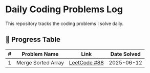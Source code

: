 # Daily Coding Problems Log

This repository tracks the coding problems I solve daily.

## 📅 Progress Table

| # | Problem Name       | Link                                   | Date Solved |
|---|--------------------|----------------------------------------|--------------|
| 1 | Merge Sorted Array | [LeetCode #88](https://leetcode.com/problems/merge-sorted-array/) | 2025-06-12   |
